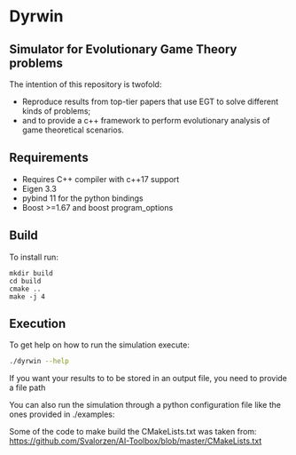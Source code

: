 # Dyrwin
## Simulator for Evolutionary Game Theory problems

The intention of this repository is twofold:
- Reproduce results from top-tier papers that use EGT to solve different kinds of problems;
- and to provide a c++ framework to perform evolutionary analysis of game theoretical scenarios.

## Requirements
- Requires C++ compiler with c++17 support
- Eigen 3.3
- pybind 11 for the python bindings
- Boost >=1.67 and boost program_options

## Build
To install run:
````
mkdir build
cd build
cmake ..
make -j 4
````

## Execution
To get help on how to run the simulation execute:
````bash
./dyrwin --help
````

If you want your results to to be stored in an output file, you need to provide a file path

You can also run the simulation through a python configuration file like the ones provided in ./examples:

Some of the code to make build the CMakeLists.txt was taken from: https://github.com/Svalorzen/AI-Toolbox/blob/master/CMakeLists.txt
